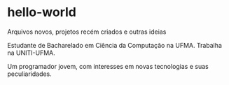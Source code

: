 # hello-world
Arquivos novos, projetos recém criados e outras ideias

Estudante de Bacharelado em Ciência da Computação na UFMA. Trabalha na UNITI-UFMA.

Um programador jovem, com interesses em novas tecnologias e suas peculiaridades.
